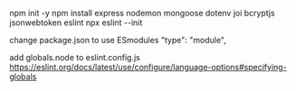 npm init -y
npm install express nodemon mongoose dotenv joi bcryptjs jsonwebtoken eslint
npx eslint --init

change package.json to use ESmodules
  "type": "module",

add globals.node to eslint.config.js
https://eslint.org/docs/latest/use/configure/language-options#specifying-globals